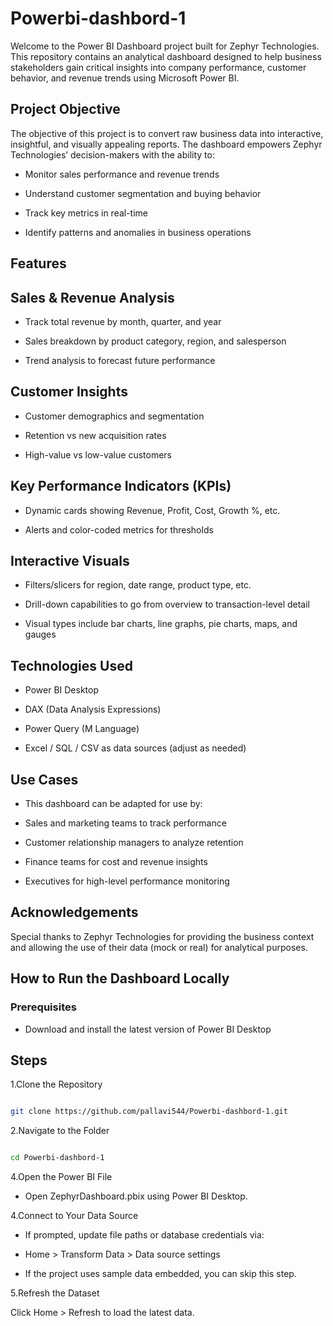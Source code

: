 # Powerbi-dashbord-1
Welcome to the Power BI Dashboard project built for Zephyr Technologies. This repository contains an analytical dashboard designed to help business stakeholders gain critical insights into company performance, customer behavior, and revenue trends using Microsoft Power BI.

## Project Objective
The objective of this project is to convert raw business data into interactive, insightful, and visually appealing reports. The dashboard empowers Zephyr Technologies’ decision-makers with the ability to:

* Monitor sales performance and revenue trends

* Understand customer segmentation and buying behavior

* Track key metrics in real-time

* Identify patterns and anomalies in business operations

## Features
## Sales & Revenue Analysis
* Track total revenue by month, quarter, and year

* Sales breakdown by product category, region, and salesperson

* Trend analysis to forecast future performance

## Customer Insights
* Customer demographics and segmentation

* Retention vs new acquisition rates

* High-value vs low-value customers

## Key Performance Indicators (KPIs)

* Dynamic cards showing Revenue, Profit, Cost, Growth %, etc.

* Alerts and color-coded metrics for thresholds

## Interactive Visuals
* Filters/slicers for region, date range, product type, etc.

* Drill-down capabilities to go from overview to transaction-level detail

* Visual types include bar charts, line graphs, pie charts, maps, and gauges

## Technologies Used
* Power BI Desktop

* DAX (Data Analysis Expressions)

* Power Query (M Language)

* Excel / SQL / CSV as data sources (adjust as needed)

## Use Cases
* This dashboard can be adapted for use by:

* Sales and marketing teams to track performance

* Customer relationship managers to analyze retention

* Finance teams for cost and revenue insights

* Executives for high-level performance monitoring

## Acknowledgements
Special thanks to Zephyr Technologies for providing the business context and allowing the use of their data (mock or real) for analytical purposes.

## How to Run the Dashboard Locally
### Prerequisites
* Download and install the latest version of Power BI Desktop

## Steps
1.Clone the Repository

```bash

git clone https://github.com/pallavi544/Powerbi-dashbord-1.git

```

2.Navigate to the Folder

```bash

cd Powerbi-dashbord-1

```

4.Open the Power BI File

* Open ZephyrDashboard.pbix using Power BI Desktop.


4.Connect to Your Data Source

* If prompted, update file paths or database credentials via:

* Home > Transform Data > Data source settings

* If the project uses sample data embedded, you can skip this step.

5.Refresh the Dataset

Click Home > Refresh to load the latest data.







